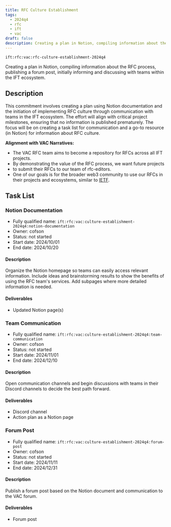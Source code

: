 ```yaml
---
title: RFC Culture Establishment
tags:
  - 2024q4
  - rfc
  - ift
  - vac
draft: false
description: Creating a plan in Notion, compiling information about the RFC process, publishing a forum post, initially informing and discussing with teams within the IFT ecosystem.
---
```


`ift:rfc:vac:rfc-culture-establishment-2024q4`

Creating a plan in Notion, compiling information about the RFC process,
publishing a forum post, initially informing and discussing with teams
within the IFT ecosystem.

## Description

This commitment involves creating a plan using Notion documentation 
and the initiation of implementing RFC culture 
through communication with teams in the IFT ecosystem. 
The effort will align with critical project milestones, ensuring that no 
information is published prematurely. The focus will be on creating a task list 
for communication and a go-to resource (in Notion) for information about RFC 
culture.

**Alignment with VAC Narratives:**

- The VAC RFC team aims to become a repository for RFCs across all IFT projects.
- By demonstrating the value of the RFC process, we want future projects
- to submit their RFCs to our team of rfc-editors.
- One of our goals is for the broader web3 community to use our RFCs in their 
  projects and ecosystems, similar to [IETF](https://www.ietf.org/).

## Task List

### Notion Documentation

- Fully qualified name: `ift:rfc:vac:culture-establishment-2024q4:notion-documentation`
- Owner: cofson
- Status: not started
- Start date: 2024/10/01
- End date: 2024/10/20

#### Description

Organize the Notion homepage so teams can easily access relevant information. 
Include ideas and brainstorming results to show the benefits of using the RFC 
team's services. Add subpages where more detailed information is needed.

#### Deliverables

- Updated Notion page(s)

### Team Communication

- Fully qualified name: `ift:rfc:vac:culture-establishment-2024q4:team-communication`
- Owner: cofson
- Status: not started
- Start date: 2024/11/01
- End date: 2024/12/10

#### Description

Open communication channels and begin discussions with teams in their Discord 
channels to decide the best path forward.

#### Deliverables

- Discord channel
- Action plan as a Notion page

### Forum Post

- Fully qualified name: `ift:rfc:vac:culture-establishment-2024q4:forum-post`
- Owner: cofson
- Status: not started
- Start date: 2024/11/11
- End date: 2024/12/31

#### Description

Publish a forum post based on the Notion document and communication to the VAC forum.

#### Deliverables

- Forum post
